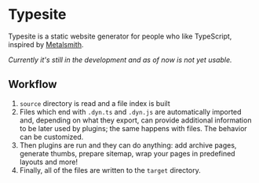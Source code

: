 # Typesite

Typesite is a static website generator for people who like TypeScript, inspired by [Metalsmith](http://www.metalsmith.io/).

*Currently it's still in the development and as of now is not yet usable.*

## Workflow

 1. `source` directory is read and a file index is built
 2. Files which end with `.dyn.ts` and `.dyn.js` are automatically imported and, depending on what they export, can provide additional information to be later used by plugins; the same happens with files. The behavior can be customized.
 3. Then plugins are run and they can do anything: add archive pages, generate thumbs, prepare sitemap, wrap your pages in predefined layouts and more!
 4. Finally, all of the files are written to the `target` directory.
